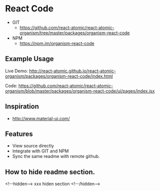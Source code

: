 React Code 
===============
<!--hidden-->
   * GIT
      * https://github.com/react-atomic/react-atomic-organism/tree/master/packages/organism-react-code 
   * NPM
      * https://npm.im/organism-react-code

## Example Usage
Live Demo:
http://react-atomic.github.io/react-atomic-organism/packages/organism-react-code/index.html

Code:
https://github.com/react-atomic/react-atomic-organism/blob/master/packages/organism-react-code/ui/pages/index.jsx

## Inspiration
   * http://www.material-ui.com/
<!--/hidden-->


## Features
   * View source directly
   * Integrate with GIT and NPM
   * Sync the same readme with remote github.

## How to hide readme section.

&lt;!--hidden--> xxx hiden section &lt;!--/hidden-->





